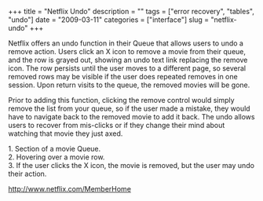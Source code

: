 +++
title = "Netflix Undo"
description = ""
tags = ["error recovery", "tables", "undo"]
date = "2009-03-11"
categories = ["interface"]
slug = "netflix-undo"
+++


<p>Netflix offers an undo function in their Queue that allows users to undo a remove action. Users click an X icon to remove a movie from their queue, and the row is grayed out, showing an undo text link replacing the remove icon. The row persists until the user moves to a different page, so several removed rows may be visible if the user does repeated removes in one session. Upon return visits to the queue, the removed movies will be gone.</p>
<p>Prior to adding this function, clicking the remove control would simply remove the list from your queue, so if the user made a mistake, they would have to navigate back to the removed movie to add it back. The undo allows users to recover from mis-clicks or if they change their mind about watching that movie they just axed. </p>
<div id="screens-full" class="clear"><div class="caption">1. Section of a movie Queue.</div><div class="fullimg clear"><a href="/media/interface/netflix-undo-1.png" class="group" rel="group" title="1. Section of a movie Queue."><img src="/media/interface/netflix-undo-1.png" alt="" class="img-responsive"></a></div></div><div id="screens-full" class="clear"><div class="caption">2. Hovering over a movie row.</div><div class="fullimg clear"><a href="/media/interface/netflix-undo-2.png" class="group" rel="group" title="2. Hovering over a movie row."><img src="/media/interface/netflix-undo-2.png" alt="" class="img-responsive"></a></div></div><div id="screens-full" class="clear"><div class="caption">3. If the user clicks the X icon, the movie is removed, but the user may undo their action.</div><div class="fullimg clear"><a href="/media/interface/netflix-undo-3.png" class="group" rel="group" title="3. If the user clicks the X icon, the movie is removed, but the user may undo their action."><img src="/media/interface/netflix-undo-3.png" alt="" class="img-responsive"></a></div></div>        
<p><a href="http://www.netflix.com/MemberHome">http://www.netflix.com/MemberHome</a></p>

